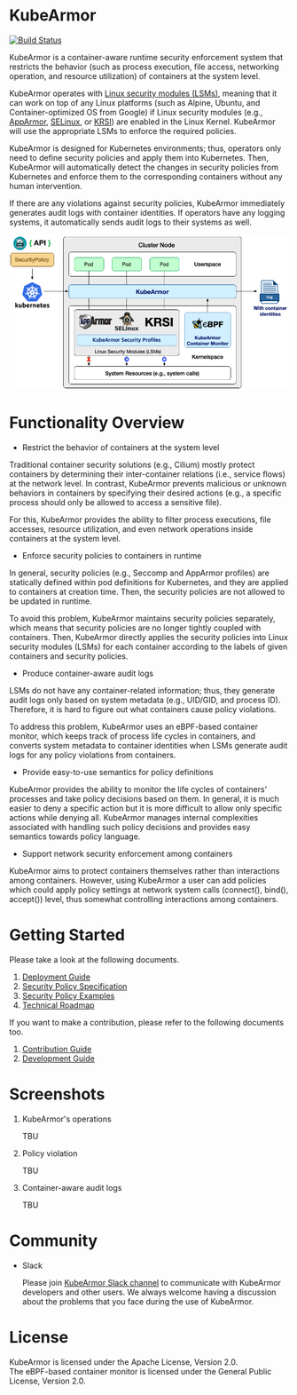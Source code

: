 # KubeArmor

[![Build Status](https://travis-ci.com/accuknox/KubeArmor.svg?branch=master)](https://travis-ci.com/accuknox/KubeArmor)

KubeArmor is a container-aware runtime security enforcement system that restricts the behavior (such as process execution, file access, networking operation, and resource utilization) of containers at the system level.

KubeArmor operates with [Linux security modules (LSMs)](https://en.wikipedia.org/wiki/Linux_Security_Modules), meaning that it can work on top of any Linux platforms (such as Alpine, Ubuntu, and Container-optimized OS from Google) if Linux security modules (e.g., [AppArmor](https://en.wikipedia.org/wiki/AppArmor), [SELinux](https://en.wikipedia.org/wiki/Security-Enhanced_Linux), or [KRSI](https://lwn.net/Articles/808048/)) are enabled in the Linux Kernel. KubeArmor will use the appropriate LSMs to enforce the required policies.

KubeArmor is designed for Kubernetes environments; thus, operators only need to define security policies and apply them into Kubernetes. Then, KubeArmor will automatically detect the changes in security policies from Kubernetes and enforce them to the corresponding containers without any human intervention.

If there are any violations against security policies, KubeArmor immediately generates audit logs with container identities. If operators have any logging systems, it automatically sends audit logs to their systems as well.

<center><img src=./documentation/resources/kubearmor_overview.png></center>

# Functionality Overview

* Restrict the behavior of containers at the system level

Traditional container security solutions (e.g., Cilium) mostly protect containers by determining their inter-container relations (i.e., service flows) at the network level. In contrast, KubeArmor prevents malicious or unknown behaviors in containers by specifying their desired actions (e.g., a specific process should only be allowed to access a sensitive file).

For this, KubeArmor provides the ability to filter process executions, file accesses, resource utilization, and even network operations inside containers at the system level.

* Enforce security policies to containers in runtime

In general, security policies (e.g., Seccomp and AppArmor profiles) are statically defined within pod definitions for Kubernetes, and they are applied to containers at creation time. Then, the security policies are not allowed to be updated in runtime.

To avoid this problem, KubeArmor maintains security policies separately, which means that security policies are no longer tightly coupled with containers. Then, KubeArmor directly applies the security policies into Linux security modules (LSMs) for each container according to the labels of given containers and security policies. 

* Produce container-aware audit logs

LSMs do not have any container-related information; thus, they generate audit logs only based on system metadata (e.g., UID/GID, and process ID). Therefore, it is hard to figure out what containers cause policy violations.

To address this problem, KubeArmor uses an eBPF-based container monitor, which keeps track of process life cycles in containers, and converts system metadata to container identities when LSMs generate audit logs for any policy violations from containers.

* Provide easy-to-use semantics for policy definitions

KubeArmor provides the ability to monitor the life cycles of containers' processes and take policy decisions based on them. In general, it is much easier to deny a specific action but it is more difficult to allow only specific actions while denying all. KubeArmor manages internal complexities associated with handling such policy decisions and provides easy semantics towards policy language.

* Support network security enforcement among containers

KubeArmor aims to protect containers themselves rather than interactions among containers. However, using KubeArmor a user can add policies which could apply policy settings at network system calls (connect(), bind(), accept()) level, thus somewhat controlling interactions among containers.

# Getting Started

Please take a look at the following documents.

1. [Deployment Guide](./documentation/deployment_guide.md)
2. [Security Policy Specification](./documentation/security_policy_specification.md)
3. [Security Policy Examples](./documentation/security_policy_examples.md)
4. [Technical Roadmap](./documentation/technical_roadmap.md)

If you want to make a contribution, please refer to the following documents too.

1. [Contribution Guide](./documentation/contribution_guide.md)
2. [Development Guide](./documentation/development_guide.md)

# Screenshots

1. KubeArmor's operations

    TBU

2. Policy violation

    TBU

3. Container-aware audit logs

    TBU

# Community

* Slack

  Please join [KubeArmor Slack channel](https://kubearmor.herokuapp.com) to communicate with KubeArmor developers and other users. We always welcome having a discussion about the problems that you face during the use of KubeArmor.

# License

KubeArmor is licensed under the Apache License, Version 2.0.  
The eBPF-based container monitor is licensed under the General Public License, Version 2.0.
